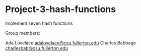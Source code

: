 # Project-3-hash-functions
Implement seven hash functions

Group members:

Ada Lovelace adalovelace@csu.fullerton.edu
Charles Babbage charlesbab@csu.fullerton.edu
